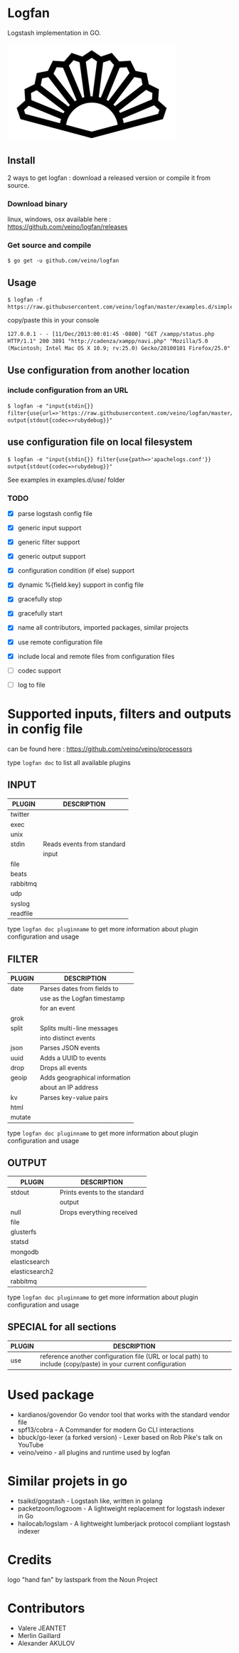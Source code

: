 # Logfan

Logstash implementation in GO.

![Logfan logo](docs/static/noun_307496_cc.png "Logfan")

## Install
2 ways to get logfan : download a released version or compile it from source.

### Download binary
linux, windows, osx available here : https://github.com/veino/logfan/releases

### Get source and compile
```
$ go get -u github.com/veino/logfan
```

## Usage
```
$ logfan -f https://raw.githubusercontent.com/veino/logfan/master/examples.d/simple.conf
```

copy/paste this in your console

```
127.0.0.1 - - [11/Dec/2013:00:01:45 -0800] "GET /xampp/status.php HTTP/1.1" 200 3891 "http://cadenza/xampp/navi.php" "Mozilla/5.0 (Macintosh; Intel Mac OS X 10.9; rv:25.0) Gecko/20100101 Firefox/25.0"
```

## Use configuration from another location 
### include configuration from an URL
```
$ logfan -e "input{stdin{}} filter{use{url=>'https://raw.githubusercontent.com/veino/logfan/master/examples.d/use/lol/test.conf'}} output{stdout{codec=>rubydebug}}"
```

## use configuration file on local filesystem
```
$ logfan -e "input{stdin{}} filter{use{path=>'apachelogs.conf'}} output{stdout{codec=>rubydebug}}"
```

See examples in examples.d/use/ folder

### TODO

- [x] parse logstash config file
- [x] generic input support
- [x] generic filter support
- [x] generic output support
- [x] configuration condition (if else) support
- [x] dynamic %{field.key} support in config file
- [x] gracefully stop
- [x] gracefully start
- [x] name all contributors, imported packages, similar projects
- [x] use remote configuration file
- [x] include local and remote files from configuration files
- [ ] codec support
- [ ] log to file


# Supported inputs, filters and outputs in config file
can be found here : https://github.com/veino/veino/processors

type `logfan doc` to list all available plugins

## INPUT

|  PLUGIN  |          DESCRIPTION           |
|----------|--------------------------------|
| twitter  |                                |
| exec     |                                |
| unix     |                                |
| stdin    | Reads events from standard     |
|          | input                          |
| file     |                                |
| beats    |                                |
| rabbitmq |                                |
| udp      |                                |
| syslog   |                                |
| readfile |                                |

type `logfan doc pluginname` to get more information about plugin configuration and usage

## FILTER

| PLUGIN |          DESCRIPTION           |
|--------|--------------------------------|
| date   | Parses dates from fields to    |
|        | use as the Logfan timestamp    |
|        | for an event                   |
| grok   |                                |
| split  | Splits multi-line messages     |
|        | into distinct events           |
| json   | Parses JSON events             |
| uuid   | Adds a UUID to events          |
| drop   | Drops all events               |
| geoip  | Adds geographical information  |
|        | about an IP address            |
| kv     | Parses key-value pairs         |
| html   |                                |
| mutate |                                |

type `logfan doc pluginname` to get more information about plugin configuration and usage

## OUTPUT

|     PLUGIN     |          DESCRIPTION           |
|----------------|--------------------------------|
| stdout         | Prints events to the standard  |
|                | output                         |
| null           | Drops everything received      |
| file           |                                |
| glusterfs      |                                |
| statsd         |                                |
| mongodb        |                                |
| elasticsearch  |                                |
| elasticsearch2 |                                |
| rabbitmq       |                                |

type `logfan doc pluginname` to get more information about plugin configuration and usage

## SPECIAL for all sections
|     PLUGIN     |          DESCRIPTION           |
|----------------|--------------------------------|
| use         | reference another configuration file (URL or local path) to include (copy/paste) in your current configuration  |


# Used package
* kardianos/govendor Go vendor tool that works with the standard vendor file
* spf13/cobra - A Commander for modern Go CLI interactions
* bbuck/go-lexer (a forked version) - Lexer based on Rob Pike's talk on YouTube
* veino/veino - all plugins and runtime used by logfan 


# Similar projets in go

* tsaikd/gogstash - Logstash like, written in golang
* packetzoom/logzoom - A lightweight replacement for logstash indexer in Go
* hailocab/logslam - A lightweight lumberjack protocol compliant logstash indexer


# Credits
logo "hand fan" by lastspark from the Noun Project

# Contributors
* Valere JEANTET
* Merlin Gaillard
* Alexander AKULOV
